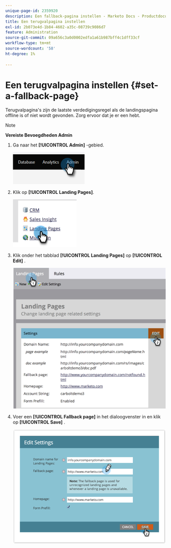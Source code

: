```yaml
---
unique-page-id: 2359920
description: Een fallback-pagina instellen - Marketo Docs - Productdocumentatie
title: Een terugvalpagina instellen
exl-id: 2b073e4d-1b84-4602-a35c-08739c9086d7
feature: Administration
source-git-commit: 09a656c3a0d0002edfa1a61b987bff4c1dff33cf
workflow-type: tm+mt
source-wordcount: '58'
ht-degree: 1%

---
```


# Een terugvalpagina instellen {#set-a-fallback-page}

Terugvalpagina&#39;s zijn de laatste verdedigingsregel als de landingspagina offline is of niet wordt gevonden. Zorg ervoor dat je er een hebt.

>[!NOTE]
>
>**Vereiste Bevoegdheden Admin**

1. Ga naar het **[!UICONTROL Admin]** -gebied.

   ![](assets/set-a-fallback-page-1.png)

1. Klik op **[!UICONTROL Landing Pages]**.

   ![](assets/set-a-fallback-page-2.png)

1. Klik onder het tabblad **[!UICONTROL Landing Pages]** op **[!UICONTROL Edit]** .

   ![](assets/set-a-fallback-page-3.png)

1. Voer een **[!UICONTROL Fallback page]** in het dialoogvenster in en klik op **[!UICONTROL Save]** .

   ![](assets/set-a-fallback-page-4.png)
